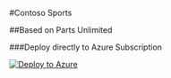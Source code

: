#Contoso Sports

##Based on Parts Unlimited

###Deploy directly to Azure Subscription

[![Deploy to Azure](http://azuredeploy.net/deploybutton.png)](
https://portal.azure.com/#create/Microsoft.Template/uri/https%3A%2F%2Fraw.githubusercontent.com%2FContosoSportsLeague%2Fhackathon-contososports%2Fmaster%2Farm%2Fdeploy.json)
